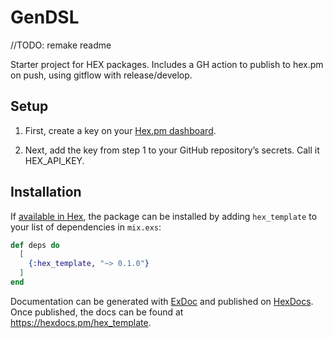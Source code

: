 # GenDSL
//TODO: remake readme

Starter project for HEX packages. Includes a GH action to publish to hex.pm on push, using gitflow with release/develop.

## Setup

1. First, create a key on your [Hex.pm dashboard](https://hex.pm/dashboard/keys).

2. Next, add the key from step 1 to your GitHub repository’s secrets. Call it HEX_API_KEY.

## Installation

If [available in Hex](https://hex.pm/docs/publish), the package can be installed
by adding `hex_template` to your list of dependencies in `mix.exs`:

```elixir
def deps do
  [
    {:hex_template, "~> 0.1.0"}
  ]
end
```

Documentation can be generated with [ExDoc](https://github.com/elixir-lang/ex_doc)
and published on [HexDocs](https://hexdocs.pm). Once published, the docs can
be found at <https://hexdocs.pm/hex_template>.

